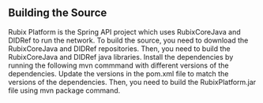 ## Building the Source

Rubix Platform is the Spring API project which uses RubixCoreJava and DIDRef to run the network. To build the source, you need to download the RubixCoreJava and DIDRef repositories. Then, you need to build the RubixCoreJava and DIDRef java libraries. Install the dependencies by running the following mvn commmand with different versions of the dependencies. Update the versions in the pom.xml file to match the versions of the dependencies. Then, you need to build the RubixPlatform.jar file using mvn package command.
